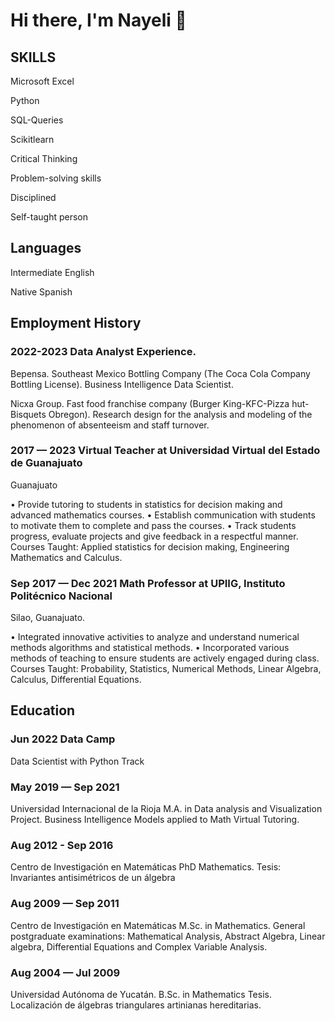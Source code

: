 # Hi there, I'm Nayeli 👋
 
## SKILLS
Microsoft Excel 

Python

SQL-Queries

Scikitlearn

Critical Thinking

Problem-solving skills

Disciplined

Self-taught person


## Languages

Intermediate English

Native Spanish

 

## Employment History


### 2022-2023 Data Analyst Experience.

Bepensa. Southeast Mexico Bottling Company (The Coca Cola Company Bottling License).
Business Intelligence Data Scientist.

Nicxa Group. Fast food franchise company (Burger King-KFC-Pizza hut-Bisquets Obregon). 
Research design for the analysis and modeling of the phenomenon of absenteeism and staff turnover.

### 2017 — 2023 Virtual Teacher at Universidad Virtual del Estado de Guanajuato
Guanajuato

•	Provide tutoring to students in statistics for decision making and advanced mathematics courses.
•	Establish communication with students to motivate them to complete and pass the courses.
•	Track students progress, evaluate projects and give feedback in a respectful manner.
Courses Taught: Applied statistics for decision making, Engineering Mathematics and Calculus.

### Sep 2017 — Dec 2021 Math Professor at UPIIG, Instituto Politécnico Nacional
Silao, Guanajuato.

•	Integrated innovative activities to analyze and understand numerical methods algorithms and statistical methods.
•	Incorporated various methods of teaching to ensure students are actively engaged during class.
Courses Taught: Probability, Statistics, Numerical Methods, Linear Algebra, Calculus, Differential Equations.

## Education
 
### Jun 2022	Data Camp
Data Scientist with Python Track

 
### May 2019 — Sep 2021
Universidad Internacional de la Rioja
M.A. in Data analysis and Visualization
Project. Business Intelligence Models applied to Math Virtual Tutoring.

### Aug 2012 - Sep 2016
Centro de Investigación en Matemáticas
PhD Mathematics.
Tesis: Invariantes antisimétricos de un álgebra

 
### Aug 2009 — Sep 2011 
Centro de Investigación en Matemáticas
M.Sc. in Mathematics.
General postgraduate examinations: Mathematical Analysis, Abstract
Algebra, Linear algebra, Differential Equations and Complex Variable
Analysis.
 

### Aug 2004 — Jul 2009	
Universidad Autónoma de Yucatán.
B.Sc. in Mathematics
Tesis. Localización de álgebras triangulares artinianas hereditarias.


